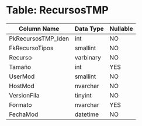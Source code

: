 # Table: RecursosTMP

| Column Name | Data Type | Nullable |
|-------------|-----------|----------|
| PkRecursosTMP_Iden | int | NO |
| FkRecursoTipos | smallint | NO |
| Recurso | varbinary | NO |
| Tamaño | int | YES |
| UserMod | smallint | NO |
| HostMod | nvarchar | NO |
| VersionFila | tinyint | NO |
| Formato | nvarchar | YES |
| FechaMod | datetime | NO |
